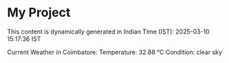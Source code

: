 # My Project

This content is dynamically generated in Indian Time (IST): 2025-03-10 15:17:36 IST


Current Weather in Coimbatore:
Temperature: 32.88 °C
Condition: clear sky
